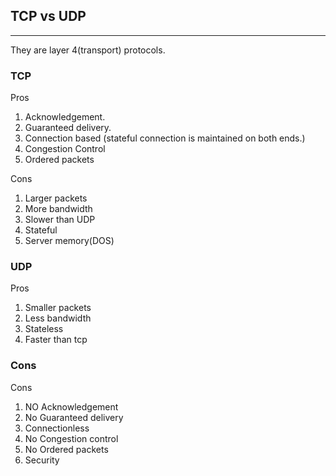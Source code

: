 ## TCP vs UDP
----------------
They are layer 4(transport) protocols.

### TCP
Pros  
1. Acknowledgement.
2. Guaranteed delivery.
3. Connection based (stateful connection is maintained on both ends.)
4. Congestion Control
5. Ordered packets

Cons  
1. Larger packets
2. More bandwidth
3. Slower than UDP
4. Stateful 
5. Server memory(DOS)
 
### UDP
Pros  
1. Smaller packets
2. Less bandwidth
3. Stateless
4. Faster than tcp


### Cons
Cons
1. NO Acknowledgement
2. No Guaranteed delivery
3. Connectionless
4. No Congestion control
5. No Ordered packets
6. Security

